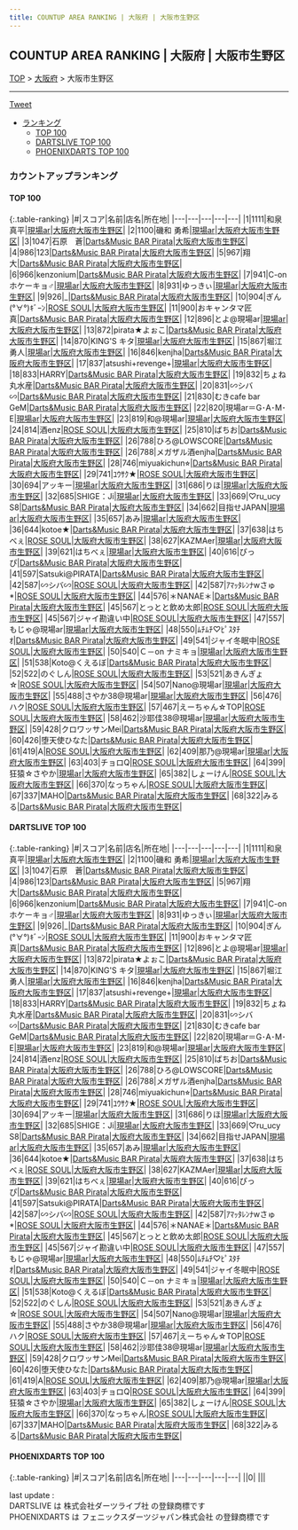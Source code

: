 ```yaml
---
title: COUNTUP AREA RANKING | 大阪府 | 大阪市生野区
---
```

## COUNTUP AREA RANKING | 大阪府 | 大阪市生野区

[TOP](/darts/rank/) > [大阪府](/darts/rank/大阪府/) > 大阪市生野区

___

<a href="https://twitter.com/share?ref_src=twsrc%5Etfw" data-text="COUNTUP AREA RANKING | 大阪府大阪市生野区" class="twitter-share-button" data-hashtags="DARTSLIVE,PHOENIXDARTS,darts,ダーツ" data-show-count="false">Tweet</a>

* [ランキング](#カウントアップランキング)
    * [TOP 100](#top-100)
    * [DARTSLIVE TOP 100](#dartslive-top-100)
    * [PHOENIXDARTS TOP 100](#phoenixdarts-top-100)

### カウントアップランキング

#### TOP 100



{:.table-ranking}
|#|スコア|名前|店名|所在地|
|---|---|---|---|---|
|1|1111|<span class="rank-name-dl">和泉　真平</span>|<a href="https://search.dartslive.com/jp/shop/bad9b08b208d1b18774c926eb736cb5a">現場ar</a>|<a href="/darts/rank/大阪府/大阪市生野区">大阪府大阪市生野区</a>|
|2|1100|<span class="rank-name-dl">磯和 勇希</span>|<a href="https://search.dartslive.com/jp/shop/bad9b08b208d1b18774c926eb736cb5a">現場ar</a>|<a href="/darts/rank/大阪府/大阪市生野区">大阪府大阪市生野区</a>|
|3|1047|<span class="rank-name-dl">石原　蒼</span>|<a href="https://search.dartslive.com/jp/shop/e3cb92f35cb67d5b0d9b047a20a7ba1e">Darts&Music BAR Pirata</a>|<a href="/darts/rank/大阪府/大阪市生野区">大阪府大阪市生野区</a>|
|4|986|<span class="rank-name-dl">123</span>|<a href="https://search.dartslive.com/jp/shop/e3cb92f35cb67d5b0d9b047a20a7ba1e">Darts&Music BAR Pirata</a>|<a href="/darts/rank/大阪府/大阪市生野区">大阪府大阪市生野区</a>|
|5|967|<span class="rank-name-dl">翔大</span>|<a href="https://search.dartslive.com/jp/shop/e3cb92f35cb67d5b0d9b047a20a7ba1e">Darts&Music BAR Pirata</a>|<a href="/darts/rank/大阪府/大阪市生野区">大阪府大阪市生野区</a>|
|6|966|<span class="rank-name-dl">kenzonium</span>|<a href="https://search.dartslive.com/jp/shop/e3cb92f35cb67d5b0d9b047a20a7ba1e">Darts&Music BAR Pirata</a>|<a href="/darts/rank/大阪府/大阪市生野区">大阪府大阪市生野区</a>|
|7|941|<span class="rank-name-dl">C-onホケーキョ♂</span>|<a href="https://search.dartslive.com/jp/shop/bad9b08b208d1b18774c926eb736cb5a">現場ar</a>|<a href="/darts/rank/大阪府/大阪市生野区">大阪府大阪市生野区</a>|
|8|931|<span class="rank-name-dl">ゆっきぃ</span>|<a href="https://search.dartslive.com/jp/shop/bad9b08b208d1b18774c926eb736cb5a">現場ar</a>|<a href="/darts/rank/大阪府/大阪市生野区">大阪府大阪市生野区</a>|
|9|926|<span class="rank-name-dl">_</span>|<a href="https://search.dartslive.com/jp/shop/e3cb92f35cb67d5b0d9b047a20a7ba1e">Darts&Music BAR Pirata</a>|<a href="/darts/rank/大阪府/大阪市生野区">大阪府大阪市生野区</a>|
|10|904|<span class="rank-name-dl">ぎん(°∀°)ｷﾞｰﾝ</span>|<a href="https://search.dartslive.com/jp/shop/4bfdea0d7ebdd9b50d9b047a20a7ba1e">ROSE SOUL</a>|<a href="/darts/rank/大阪府/大阪市生野区">大阪府大阪市生野区</a>|
|11|900|<span class="rank-name-dl">おキャンタマ匠真</span>|<a href="https://search.dartslive.com/jp/shop/e3cb92f35cb67d5b0d9b047a20a7ba1e">Darts&Music BAR Pirata</a>|<a href="/darts/rank/大阪府/大阪市生野区">大阪府大阪市生野区</a>|
|12|896|<span class="rank-name-dl">とよ@現場ar</span>|<a href="https://search.dartslive.com/jp/shop/bad9b08b208d1b18774c926eb736cb5a">現場ar</a>|<a href="/darts/rank/大阪府/大阪市生野区">大阪府大阪市生野区</a>|
|13|872|<span class="rank-name-dl">pirata★よぉこ</span>|<a href="https://search.dartslive.com/jp/shop/e3cb92f35cb67d5b0d9b047a20a7ba1e">Darts&Music BAR Pirata</a>|<a href="/darts/rank/大阪府/大阪市生野区">大阪府大阪市生野区</a>|
|14|870|<span class="rank-name-dl">KING&#x27;S キタ</span>|<a href="https://search.dartslive.com/jp/shop/bad9b08b208d1b18774c926eb736cb5a">現場ar</a>|<a href="/darts/rank/大阪府/大阪市生野区">大阪府大阪市生野区</a>|
|15|867|<span class="rank-name-dl">堀江　勇人</span>|<a href="https://search.dartslive.com/jp/shop/bad9b08b208d1b18774c926eb736cb5a">現場ar</a>|<a href="/darts/rank/大阪府/大阪市生野区">大阪府大阪市生野区</a>|
|16|846|<span class="rank-name-dl">kenjha</span>|<a href="https://search.dartslive.com/jp/shop/e3cb92f35cb67d5b0d9b047a20a7ba1e">Darts&Music BAR Pirata</a>|<a href="/darts/rank/大阪府/大阪市生野区">大阪府大阪市生野区</a>|
|17|837|<span class="rank-name-dl">atsushi+revenge+</span>|<a href="https://search.dartslive.com/jp/shop/bad9b08b208d1b18774c926eb736cb5a">現場ar</a>|<a href="/darts/rank/大阪府/大阪市生野区">大阪府大阪市生野区</a>|
|18|833|<span class="rank-name-dl">HARRY</span>|<a href="https://search.dartslive.com/jp/shop/e3cb92f35cb67d5b0d9b047a20a7ba1e">Darts&Music BAR Pirata</a>|<a href="/darts/rank/大阪府/大阪市生野区">大阪府大阪市生野区</a>|
|19|832|<span class="rank-name-dl">ちょね丸水産</span>|<a href="https://search.dartslive.com/jp/shop/e3cb92f35cb67d5b0d9b047a20a7ba1e">Darts&Music BAR Pirata</a>|<a href="/darts/rank/大阪府/大阪市生野区">大阪府大阪市生野区</a>|
|20|831|<span class="rank-name-dl">∽シバ∽</span>|<a href="https://search.dartslive.com/jp/shop/e3cb92f35cb67d5b0d9b047a20a7ba1e">Darts&Music BAR Pirata</a>|<a href="/darts/rank/大阪府/大阪市生野区">大阪府大阪市生野区</a>|
|21|830|<span class="rank-name-dl">むきcafe bar GeM</span>|<a href="https://search.dartslive.com/jp/shop/e3cb92f35cb67d5b0d9b047a20a7ba1e">Darts&Music BAR Pirata</a>|<a href="/darts/rank/大阪府/大阪市生野区">大阪府大阪市生野区</a>|
|22|820|<span class="rank-name-dl">現場ar＝G･A･M･E</span>|<a href="https://search.dartslive.com/jp/shop/bad9b08b208d1b18774c926eb736cb5a">現場ar</a>|<a href="/darts/rank/大阪府/大阪市生野区">大阪府大阪市生野区</a>|
|23|819|<span class="rank-name-dl">和@現場ar</span>|<a href="https://search.dartslive.com/jp/shop/bad9b08b208d1b18774c926eb736cb5a">現場ar</a>|<a href="/darts/rank/大阪府/大阪市生野区">大阪府大阪市生野区</a>|
|24|814|<span class="rank-name-dl">酒enz</span>|<a href="https://search.dartslive.com/jp/shop/4bfdea0d7ebdd9b50d9b047a20a7ba1e">ROSE SOUL</a>|<a href="/darts/rank/大阪府/大阪市生野区">大阪府大阪市生野区</a>|
|25|810|<span class="rank-name-dl">ばちお</span>|<a href="https://search.dartslive.com/jp/shop/e3cb92f35cb67d5b0d9b047a20a7ba1e">Darts&Music BAR Pirata</a>|<a href="/darts/rank/大阪府/大阪市生野区">大阪府大阪市生野区</a>|
|26|788|<span class="rank-name-dl">ひろ@LOWSCORE</span>|<a href="https://search.dartslive.com/jp/shop/e3cb92f35cb67d5b0d9b047a20a7ba1e">Darts&Music BAR Pirata</a>|<a href="/darts/rank/大阪府/大阪市生野区">大阪府大阪市生野区</a>|
|26|788|<span class="rank-name-dl">メガザル酒enjha</span>|<a href="https://search.dartslive.com/jp/shop/e3cb92f35cb67d5b0d9b047a20a7ba1e">Darts&Music BAR Pirata</a>|<a href="/darts/rank/大阪府/大阪市生野区">大阪府大阪市生野区</a>|
|28|746|<span class="rank-name-dl">miyuakichun⭐︎</span>|<a href="https://search.dartslive.com/jp/shop/e3cb92f35cb67d5b0d9b047a20a7ba1e">Darts&Music BAR Pirata</a>|<a href="/darts/rank/大阪府/大阪市生野区">大阪府大阪市生野区</a>|
|29|741|<span class="rank-name-dl">ﾕｳｻｸ★</span>|<a href="https://search.dartslive.com/jp/shop/4bfdea0d7ebdd9b50d9b047a20a7ba1e">ROSE SOUL</a>|<a href="/darts/rank/大阪府/大阪市生野区">大阪府大阪市生野区</a>|
|30|694|<span class="rank-name-dl">アッキー</span>|<a href="https://search.dartslive.com/jp/shop/bad9b08b208d1b18774c926eb736cb5a">現場ar</a>|<a href="/darts/rank/大阪府/大阪市生野区">大阪府大阪市生野区</a>|
|31|686|<span class="rank-name-dl">りほ</span>|<a href="https://search.dartslive.com/jp/shop/bad9b08b208d1b18774c926eb736cb5a">現場ar</a>|<a href="/darts/rank/大阪府/大阪市生野区">大阪府大阪市生野区</a>|
|32|685|<span class="rank-name-dl">SHIGE：Ji</span>|<a href="https://search.dartslive.com/jp/shop/bad9b08b208d1b18774c926eb736cb5a">現場ar</a>|<a href="/darts/rank/大阪府/大阪市生野区">大阪府大阪市生野区</a>|
|33|669|<span class="rank-name-dl">♡ru_ucy S8</span>|<a href="https://search.dartslive.com/jp/shop/e3cb92f35cb67d5b0d9b047a20a7ba1e">Darts&Music BAR Pirata</a>|<a href="/darts/rank/大阪府/大阪市生野区">大阪府大阪市生野区</a>|
|34|662|<span class="rank-name-dl">目指せJAPAN</span>|<a href="https://search.dartslive.com/jp/shop/bad9b08b208d1b18774c926eb736cb5a">現場ar</a>|<a href="/darts/rank/大阪府/大阪市生野区">大阪府大阪市生野区</a>|
|35|657|<span class="rank-name-dl">あみ</span>|<a href="https://search.dartslive.com/jp/shop/bad9b08b208d1b18774c926eb736cb5a">現場ar</a>|<a href="/darts/rank/大阪府/大阪市生野区">大阪府大阪市生野区</a>|
|36|644|<span class="rank-name-dl">kotoe★</span>|<a href="https://search.dartslive.com/jp/shop/e3cb92f35cb67d5b0d9b047a20a7ba1e">Darts&Music BAR Pirata</a>|<a href="/darts/rank/大阪府/大阪市生野区">大阪府大阪市生野区</a>|
|37|638|<span class="rank-name-dl">はちべぇ</span>|<a href="https://search.dartslive.com/jp/shop/4bfdea0d7ebdd9b50d9b047a20a7ba1e">ROSE SOUL</a>|<a href="/darts/rank/大阪府/大阪市生野区">大阪府大阪市生野区</a>|
|38|627|<span class="rank-name-dl">KAZMAer</span>|<a href="https://search.dartslive.com/jp/shop/bad9b08b208d1b18774c926eb736cb5a">現場ar</a>|<a href="/darts/rank/大阪府/大阪市生野区">大阪府大阪市生野区</a>|
|39|621|<span class="rank-name-dl">はちべぇ</span>|<a href="https://search.dartslive.com/jp/shop/bad9b08b208d1b18774c926eb736cb5a">現場ar</a>|<a href="/darts/rank/大阪府/大阪市生野区">大阪府大阪市生野区</a>|
|40|616|<span class="rank-name-dl">ぴっぴ</span>|<a href="https://search.dartslive.com/jp/shop/e3cb92f35cb67d5b0d9b047a20a7ba1e">Darts&Music BAR Pirata</a>|<a href="/darts/rank/大阪府/大阪市生野区">大阪府大阪市生野区</a>|
|41|597|<span class="rank-name-dl">Satsuki@PIRATA</span>|<a href="https://search.dartslive.com/jp/shop/e3cb92f35cb67d5b0d9b047a20a7ba1e">Darts&Music BAR Pirata</a>|<a href="/darts/rank/大阪府/大阪市生野区">大阪府大阪市生野区</a>|
|42|587|<span class="rank-name-dl">∽シバ∽</span>|<a href="https://search.dartslive.com/jp/shop/4bfdea0d7ebdd9b50d9b047a20a7ba1e">ROSE SOUL</a>|<a href="/darts/rank/大阪府/大阪市生野区">大阪府大阪市生野区</a>|
|42|587|<span class="rank-name-dl">ｱﾏｯﾀﾚﾝﾅwさゅ*</span>|<a href="https://search.dartslive.com/jp/shop/4bfdea0d7ebdd9b50d9b047a20a7ba1e">ROSE SOUL</a>|<a href="/darts/rank/大阪府/大阪市生野区">大阪府大阪市生野区</a>|
|44|576|<span class="rank-name-dl">＊NANAE＊</span>|<a href="https://search.dartslive.com/jp/shop/e3cb92f35cb67d5b0d9b047a20a7ba1e">Darts&Music BAR Pirata</a>|<a href="/darts/rank/大阪府/大阪市生野区">大阪府大阪市生野区</a>|
|45|567|<span class="rank-name-dl">とっとと飲め太郎</span>|<a href="https://search.dartslive.com/jp/shop/4bfdea0d7ebdd9b50d9b047a20a7ba1e">ROSE SOUL</a>|<a href="/darts/rank/大阪府/大阪市生野区">大阪府大阪市生野区</a>|
|45|567|<span class="rank-name-dl">ジャイ勘違い中</span>|<a href="https://search.dartslive.com/jp/shop/4bfdea0d7ebdd9b50d9b047a20a7ba1e">ROSE SOUL</a>|<a href="/darts/rank/大阪府/大阪市生野区">大阪府大阪市生野区</a>|
|47|557|<span class="rank-name-dl">もじゃ@現場ar</span>|<a href="https://search.dartslive.com/jp/shop/bad9b08b208d1b18774c926eb736cb5a">現場ar</a>|<a href="/darts/rank/大阪府/大阪市生野区">大阪府大阪市生野区</a>|
|48|550|<span class="rank-name-dl">ﾑﾁﾑﾁ♡ﾋﾟｽﾀﾁｵ</span>|<a href="https://search.dartslive.com/jp/shop/e3cb92f35cb67d5b0d9b047a20a7ba1e">Darts&Music BAR Pirata</a>|<a href="/darts/rank/大阪府/大阪市生野区">大阪府大阪市生野区</a>|
|49|541|<span class="rank-name-dl">ジャイ冬眠中</span>|<a href="https://search.dartslive.com/jp/shop/4bfdea0d7ebdd9b50d9b047a20a7ba1e">ROSE SOUL</a>|<a href="/darts/rank/大阪府/大阪市生野区">大阪府大阪市生野区</a>|
|50|540|<span class="rank-name-dl">Ｃ－on ナミキョ</span>|<a href="https://search.dartslive.com/jp/shop/bad9b08b208d1b18774c926eb736cb5a">現場ar</a>|<a href="/darts/rank/大阪府/大阪市生野区">大阪府大阪市生野区</a>|
|51|538|<span class="rank-name-dl">Koto@くえるぼ</span>|<a href="https://search.dartslive.com/jp/shop/e3cb92f35cb67d5b0d9b047a20a7ba1e">Darts&Music BAR Pirata</a>|<a href="/darts/rank/大阪府/大阪市生野区">大阪府大阪市生野区</a>|
|52|522|<span class="rank-name-dl">のぐしん</span>|<a href="https://search.dartslive.com/jp/shop/4bfdea0d7ebdd9b50d9b047a20a7ba1e">ROSE SOUL</a>|<a href="/darts/rank/大阪府/大阪市生野区">大阪府大阪市生野区</a>|
|53|521|<span class="rank-name-dl">あきんぎょ☆</span>|<a href="https://search.dartslive.com/jp/shop/4bfdea0d7ebdd9b50d9b047a20a7ba1e">ROSE SOUL</a>|<a href="/darts/rank/大阪府/大阪市生野区">大阪府大阪市生野区</a>|
|54|507|<span class="rank-name-dl">Nano@現場ar</span>|<a href="https://search.dartslive.com/jp/shop/bad9b08b208d1b18774c926eb736cb5a">現場ar</a>|<a href="/darts/rank/大阪府/大阪市生野区">大阪府大阪市生野区</a>|
|55|488|<span class="rank-name-dl">さやか38@現場ar</span>|<a href="https://search.dartslive.com/jp/shop/bad9b08b208d1b18774c926eb736cb5a">現場ar</a>|<a href="/darts/rank/大阪府/大阪市生野区">大阪府大阪市生野区</a>|
|56|476|<span class="rank-name-dl">ハク</span>|<a href="https://search.dartslive.com/jp/shop/4bfdea0d7ebdd9b50d9b047a20a7ba1e">ROSE SOUL</a>|<a href="/darts/rank/大阪府/大阪市生野区">大阪府大阪市生野区</a>|
|57|467|<span class="rank-name-dl">えーちゃん☆TOP</span>|<a href="https://search.dartslive.com/jp/shop/4bfdea0d7ebdd9b50d9b047a20a7ba1e">ROSE SOUL</a>|<a href="/darts/rank/大阪府/大阪市生野区">大阪府大阪市生野区</a>|
|58|462|<span class="rank-name-dl">沙耶佳38@現場ar</span>|<a href="https://search.dartslive.com/jp/shop/bad9b08b208d1b18774c926eb736cb5a">現場ar</a>|<a href="/darts/rank/大阪府/大阪市生野区">大阪府大阪市生野区</a>|
|59|428|<span class="rank-name-dl">クロワッサンMei</span>|<a href="https://search.dartslive.com/jp/shop/e3cb92f35cb67d5b0d9b047a20a7ba1e">Darts&Music BAR Pirata</a>|<a href="/darts/rank/大阪府/大阪市生野区">大阪府大阪市生野区</a>|
|60|426|<span class="rank-name-dl">堕天使ひなた</span>|<a href="https://search.dartslive.com/jp/shop/e3cb92f35cb67d5b0d9b047a20a7ba1e">Darts&Music BAR Pirata</a>|<a href="/darts/rank/大阪府/大阪市生野区">大阪府大阪市生野区</a>|
|61|419|<span class="rank-name-dl">A</span>|<a href="https://search.dartslive.com/jp/shop/4bfdea0d7ebdd9b50d9b047a20a7ba1e">ROSE SOUL</a>|<a href="/darts/rank/大阪府/大阪市生野区">大阪府大阪市生野区</a>|
|62|409|<span class="rank-name-dl">那乃@現場ar</span>|<a href="https://search.dartslive.com/jp/shop/bad9b08b208d1b18774c926eb736cb5a">現場ar</a>|<a href="/darts/rank/大阪府/大阪市生野区">大阪府大阪市生野区</a>|
|63|403|<span class="rank-name-dl">チョロQ</span>|<a href="https://search.dartslive.com/jp/shop/4bfdea0d7ebdd9b50d9b047a20a7ba1e">ROSE SOUL</a>|<a href="/darts/rank/大阪府/大阪市生野区">大阪府大阪市生野区</a>|
|64|399|<span class="rank-name-dl">狂猿☆さやか</span>|<a href="https://search.dartslive.com/jp/shop/bad9b08b208d1b18774c926eb736cb5a">現場ar</a>|<a href="/darts/rank/大阪府/大阪市生野区">大阪府大阪市生野区</a>|
|65|382|<span class="rank-name-dl">しょーけん</span>|<a href="https://search.dartslive.com/jp/shop/4bfdea0d7ebdd9b50d9b047a20a7ba1e">ROSE SOUL</a>|<a href="/darts/rank/大阪府/大阪市生野区">大阪府大阪市生野区</a>|
|66|370|<span class="rank-name-dl">なっちゃん</span>|<a href="https://search.dartslive.com/jp/shop/4bfdea0d7ebdd9b50d9b047a20a7ba1e">ROSE SOUL</a>|<a href="/darts/rank/大阪府/大阪市生野区">大阪府大阪市生野区</a>|
|67|337|<span class="rank-name-dl">MAHO</span>|<a href="https://search.dartslive.com/jp/shop/e3cb92f35cb67d5b0d9b047a20a7ba1e">Darts&Music BAR Pirata</a>|<a href="/darts/rank/大阪府/大阪市生野区">大阪府大阪市生野区</a>|
|68|322|<span class="rank-name-dl">みるる</span>|<a href="https://search.dartslive.com/jp/shop/e3cb92f35cb67d5b0d9b047a20a7ba1e">Darts&Music BAR Pirata</a>|<a href="/darts/rank/大阪府/大阪市生野区">大阪府大阪市生野区</a>|


#### DARTSLIVE TOP 100



{:.table-ranking}
|#|スコア|名前|店名|所在地|
|---|---|---|---|---|
|1|1111|<span class="rank-name-dl">和泉　真平</span>|<a href="https://search.dartslive.com/jp/shop/bad9b08b208d1b18774c926eb736cb5a">現場ar</a>|<a href="/darts/rank/大阪府/大阪市生野区">大阪府大阪市生野区</a>|
|2|1100|<span class="rank-name-dl">磯和 勇希</span>|<a href="https://search.dartslive.com/jp/shop/bad9b08b208d1b18774c926eb736cb5a">現場ar</a>|<a href="/darts/rank/大阪府/大阪市生野区">大阪府大阪市生野区</a>|
|3|1047|<span class="rank-name-dl">石原　蒼</span>|<a href="https://search.dartslive.com/jp/shop/e3cb92f35cb67d5b0d9b047a20a7ba1e">Darts&Music BAR Pirata</a>|<a href="/darts/rank/大阪府/大阪市生野区">大阪府大阪市生野区</a>|
|4|986|<span class="rank-name-dl">123</span>|<a href="https://search.dartslive.com/jp/shop/e3cb92f35cb67d5b0d9b047a20a7ba1e">Darts&Music BAR Pirata</a>|<a href="/darts/rank/大阪府/大阪市生野区">大阪府大阪市生野区</a>|
|5|967|<span class="rank-name-dl">翔大</span>|<a href="https://search.dartslive.com/jp/shop/e3cb92f35cb67d5b0d9b047a20a7ba1e">Darts&Music BAR Pirata</a>|<a href="/darts/rank/大阪府/大阪市生野区">大阪府大阪市生野区</a>|
|6|966|<span class="rank-name-dl">kenzonium</span>|<a href="https://search.dartslive.com/jp/shop/e3cb92f35cb67d5b0d9b047a20a7ba1e">Darts&Music BAR Pirata</a>|<a href="/darts/rank/大阪府/大阪市生野区">大阪府大阪市生野区</a>|
|7|941|<span class="rank-name-dl">C-onホケーキョ♂</span>|<a href="https://search.dartslive.com/jp/shop/bad9b08b208d1b18774c926eb736cb5a">現場ar</a>|<a href="/darts/rank/大阪府/大阪市生野区">大阪府大阪市生野区</a>|
|8|931|<span class="rank-name-dl">ゆっきぃ</span>|<a href="https://search.dartslive.com/jp/shop/bad9b08b208d1b18774c926eb736cb5a">現場ar</a>|<a href="/darts/rank/大阪府/大阪市生野区">大阪府大阪市生野区</a>|
|9|926|<span class="rank-name-dl">_</span>|<a href="https://search.dartslive.com/jp/shop/e3cb92f35cb67d5b0d9b047a20a7ba1e">Darts&Music BAR Pirata</a>|<a href="/darts/rank/大阪府/大阪市生野区">大阪府大阪市生野区</a>|
|10|904|<span class="rank-name-dl">ぎん(°∀°)ｷﾞｰﾝ</span>|<a href="https://search.dartslive.com/jp/shop/4bfdea0d7ebdd9b50d9b047a20a7ba1e">ROSE SOUL</a>|<a href="/darts/rank/大阪府/大阪市生野区">大阪府大阪市生野区</a>|
|11|900|<span class="rank-name-dl">おキャンタマ匠真</span>|<a href="https://search.dartslive.com/jp/shop/e3cb92f35cb67d5b0d9b047a20a7ba1e">Darts&Music BAR Pirata</a>|<a href="/darts/rank/大阪府/大阪市生野区">大阪府大阪市生野区</a>|
|12|896|<span class="rank-name-dl">とよ@現場ar</span>|<a href="https://search.dartslive.com/jp/shop/bad9b08b208d1b18774c926eb736cb5a">現場ar</a>|<a href="/darts/rank/大阪府/大阪市生野区">大阪府大阪市生野区</a>|
|13|872|<span class="rank-name-dl">pirata★よぉこ</span>|<a href="https://search.dartslive.com/jp/shop/e3cb92f35cb67d5b0d9b047a20a7ba1e">Darts&Music BAR Pirata</a>|<a href="/darts/rank/大阪府/大阪市生野区">大阪府大阪市生野区</a>|
|14|870|<span class="rank-name-dl">KING&#x27;S キタ</span>|<a href="https://search.dartslive.com/jp/shop/bad9b08b208d1b18774c926eb736cb5a">現場ar</a>|<a href="/darts/rank/大阪府/大阪市生野区">大阪府大阪市生野区</a>|
|15|867|<span class="rank-name-dl">堀江　勇人</span>|<a href="https://search.dartslive.com/jp/shop/bad9b08b208d1b18774c926eb736cb5a">現場ar</a>|<a href="/darts/rank/大阪府/大阪市生野区">大阪府大阪市生野区</a>|
|16|846|<span class="rank-name-dl">kenjha</span>|<a href="https://search.dartslive.com/jp/shop/e3cb92f35cb67d5b0d9b047a20a7ba1e">Darts&Music BAR Pirata</a>|<a href="/darts/rank/大阪府/大阪市生野区">大阪府大阪市生野区</a>|
|17|837|<span class="rank-name-dl">atsushi+revenge+</span>|<a href="https://search.dartslive.com/jp/shop/bad9b08b208d1b18774c926eb736cb5a">現場ar</a>|<a href="/darts/rank/大阪府/大阪市生野区">大阪府大阪市生野区</a>|
|18|833|<span class="rank-name-dl">HARRY</span>|<a href="https://search.dartslive.com/jp/shop/e3cb92f35cb67d5b0d9b047a20a7ba1e">Darts&Music BAR Pirata</a>|<a href="/darts/rank/大阪府/大阪市生野区">大阪府大阪市生野区</a>|
|19|832|<span class="rank-name-dl">ちょね丸水産</span>|<a href="https://search.dartslive.com/jp/shop/e3cb92f35cb67d5b0d9b047a20a7ba1e">Darts&Music BAR Pirata</a>|<a href="/darts/rank/大阪府/大阪市生野区">大阪府大阪市生野区</a>|
|20|831|<span class="rank-name-dl">∽シバ∽</span>|<a href="https://search.dartslive.com/jp/shop/e3cb92f35cb67d5b0d9b047a20a7ba1e">Darts&Music BAR Pirata</a>|<a href="/darts/rank/大阪府/大阪市生野区">大阪府大阪市生野区</a>|
|21|830|<span class="rank-name-dl">むきcafe bar GeM</span>|<a href="https://search.dartslive.com/jp/shop/e3cb92f35cb67d5b0d9b047a20a7ba1e">Darts&Music BAR Pirata</a>|<a href="/darts/rank/大阪府/大阪市生野区">大阪府大阪市生野区</a>|
|22|820|<span class="rank-name-dl">現場ar＝G･A･M･E</span>|<a href="https://search.dartslive.com/jp/shop/bad9b08b208d1b18774c926eb736cb5a">現場ar</a>|<a href="/darts/rank/大阪府/大阪市生野区">大阪府大阪市生野区</a>|
|23|819|<span class="rank-name-dl">和@現場ar</span>|<a href="https://search.dartslive.com/jp/shop/bad9b08b208d1b18774c926eb736cb5a">現場ar</a>|<a href="/darts/rank/大阪府/大阪市生野区">大阪府大阪市生野区</a>|
|24|814|<span class="rank-name-dl">酒enz</span>|<a href="https://search.dartslive.com/jp/shop/4bfdea0d7ebdd9b50d9b047a20a7ba1e">ROSE SOUL</a>|<a href="/darts/rank/大阪府/大阪市生野区">大阪府大阪市生野区</a>|
|25|810|<span class="rank-name-dl">ばちお</span>|<a href="https://search.dartslive.com/jp/shop/e3cb92f35cb67d5b0d9b047a20a7ba1e">Darts&Music BAR Pirata</a>|<a href="/darts/rank/大阪府/大阪市生野区">大阪府大阪市生野区</a>|
|26|788|<span class="rank-name-dl">ひろ@LOWSCORE</span>|<a href="https://search.dartslive.com/jp/shop/e3cb92f35cb67d5b0d9b047a20a7ba1e">Darts&Music BAR Pirata</a>|<a href="/darts/rank/大阪府/大阪市生野区">大阪府大阪市生野区</a>|
|26|788|<span class="rank-name-dl">メガザル酒enjha</span>|<a href="https://search.dartslive.com/jp/shop/e3cb92f35cb67d5b0d9b047a20a7ba1e">Darts&Music BAR Pirata</a>|<a href="/darts/rank/大阪府/大阪市生野区">大阪府大阪市生野区</a>|
|28|746|<span class="rank-name-dl">miyuakichun⭐︎</span>|<a href="https://search.dartslive.com/jp/shop/e3cb92f35cb67d5b0d9b047a20a7ba1e">Darts&Music BAR Pirata</a>|<a href="/darts/rank/大阪府/大阪市生野区">大阪府大阪市生野区</a>|
|29|741|<span class="rank-name-dl">ﾕｳｻｸ★</span>|<a href="https://search.dartslive.com/jp/shop/4bfdea0d7ebdd9b50d9b047a20a7ba1e">ROSE SOUL</a>|<a href="/darts/rank/大阪府/大阪市生野区">大阪府大阪市生野区</a>|
|30|694|<span class="rank-name-dl">アッキー</span>|<a href="https://search.dartslive.com/jp/shop/bad9b08b208d1b18774c926eb736cb5a">現場ar</a>|<a href="/darts/rank/大阪府/大阪市生野区">大阪府大阪市生野区</a>|
|31|686|<span class="rank-name-dl">りほ</span>|<a href="https://search.dartslive.com/jp/shop/bad9b08b208d1b18774c926eb736cb5a">現場ar</a>|<a href="/darts/rank/大阪府/大阪市生野区">大阪府大阪市生野区</a>|
|32|685|<span class="rank-name-dl">SHIGE：Ji</span>|<a href="https://search.dartslive.com/jp/shop/bad9b08b208d1b18774c926eb736cb5a">現場ar</a>|<a href="/darts/rank/大阪府/大阪市生野区">大阪府大阪市生野区</a>|
|33|669|<span class="rank-name-dl">♡ru_ucy S8</span>|<a href="https://search.dartslive.com/jp/shop/e3cb92f35cb67d5b0d9b047a20a7ba1e">Darts&Music BAR Pirata</a>|<a href="/darts/rank/大阪府/大阪市生野区">大阪府大阪市生野区</a>|
|34|662|<span class="rank-name-dl">目指せJAPAN</span>|<a href="https://search.dartslive.com/jp/shop/bad9b08b208d1b18774c926eb736cb5a">現場ar</a>|<a href="/darts/rank/大阪府/大阪市生野区">大阪府大阪市生野区</a>|
|35|657|<span class="rank-name-dl">あみ</span>|<a href="https://search.dartslive.com/jp/shop/bad9b08b208d1b18774c926eb736cb5a">現場ar</a>|<a href="/darts/rank/大阪府/大阪市生野区">大阪府大阪市生野区</a>|
|36|644|<span class="rank-name-dl">kotoe★</span>|<a href="https://search.dartslive.com/jp/shop/e3cb92f35cb67d5b0d9b047a20a7ba1e">Darts&Music BAR Pirata</a>|<a href="/darts/rank/大阪府/大阪市生野区">大阪府大阪市生野区</a>|
|37|638|<span class="rank-name-dl">はちべぇ</span>|<a href="https://search.dartslive.com/jp/shop/4bfdea0d7ebdd9b50d9b047a20a7ba1e">ROSE SOUL</a>|<a href="/darts/rank/大阪府/大阪市生野区">大阪府大阪市生野区</a>|
|38|627|<span class="rank-name-dl">KAZMAer</span>|<a href="https://search.dartslive.com/jp/shop/bad9b08b208d1b18774c926eb736cb5a">現場ar</a>|<a href="/darts/rank/大阪府/大阪市生野区">大阪府大阪市生野区</a>|
|39|621|<span class="rank-name-dl">はちべぇ</span>|<a href="https://search.dartslive.com/jp/shop/bad9b08b208d1b18774c926eb736cb5a">現場ar</a>|<a href="/darts/rank/大阪府/大阪市生野区">大阪府大阪市生野区</a>|
|40|616|<span class="rank-name-dl">ぴっぴ</span>|<a href="https://search.dartslive.com/jp/shop/e3cb92f35cb67d5b0d9b047a20a7ba1e">Darts&Music BAR Pirata</a>|<a href="/darts/rank/大阪府/大阪市生野区">大阪府大阪市生野区</a>|
|41|597|<span class="rank-name-dl">Satsuki@PIRATA</span>|<a href="https://search.dartslive.com/jp/shop/e3cb92f35cb67d5b0d9b047a20a7ba1e">Darts&Music BAR Pirata</a>|<a href="/darts/rank/大阪府/大阪市生野区">大阪府大阪市生野区</a>|
|42|587|<span class="rank-name-dl">∽シバ∽</span>|<a href="https://search.dartslive.com/jp/shop/4bfdea0d7ebdd9b50d9b047a20a7ba1e">ROSE SOUL</a>|<a href="/darts/rank/大阪府/大阪市生野区">大阪府大阪市生野区</a>|
|42|587|<span class="rank-name-dl">ｱﾏｯﾀﾚﾝﾅwさゅ*</span>|<a href="https://search.dartslive.com/jp/shop/4bfdea0d7ebdd9b50d9b047a20a7ba1e">ROSE SOUL</a>|<a href="/darts/rank/大阪府/大阪市生野区">大阪府大阪市生野区</a>|
|44|576|<span class="rank-name-dl">＊NANAE＊</span>|<a href="https://search.dartslive.com/jp/shop/e3cb92f35cb67d5b0d9b047a20a7ba1e">Darts&Music BAR Pirata</a>|<a href="/darts/rank/大阪府/大阪市生野区">大阪府大阪市生野区</a>|
|45|567|<span class="rank-name-dl">とっとと飲め太郎</span>|<a href="https://search.dartslive.com/jp/shop/4bfdea0d7ebdd9b50d9b047a20a7ba1e">ROSE SOUL</a>|<a href="/darts/rank/大阪府/大阪市生野区">大阪府大阪市生野区</a>|
|45|567|<span class="rank-name-dl">ジャイ勘違い中</span>|<a href="https://search.dartslive.com/jp/shop/4bfdea0d7ebdd9b50d9b047a20a7ba1e">ROSE SOUL</a>|<a href="/darts/rank/大阪府/大阪市生野区">大阪府大阪市生野区</a>|
|47|557|<span class="rank-name-dl">もじゃ@現場ar</span>|<a href="https://search.dartslive.com/jp/shop/bad9b08b208d1b18774c926eb736cb5a">現場ar</a>|<a href="/darts/rank/大阪府/大阪市生野区">大阪府大阪市生野区</a>|
|48|550|<span class="rank-name-dl">ﾑﾁﾑﾁ♡ﾋﾟｽﾀﾁｵ</span>|<a href="https://search.dartslive.com/jp/shop/e3cb92f35cb67d5b0d9b047a20a7ba1e">Darts&Music BAR Pirata</a>|<a href="/darts/rank/大阪府/大阪市生野区">大阪府大阪市生野区</a>|
|49|541|<span class="rank-name-dl">ジャイ冬眠中</span>|<a href="https://search.dartslive.com/jp/shop/4bfdea0d7ebdd9b50d9b047a20a7ba1e">ROSE SOUL</a>|<a href="/darts/rank/大阪府/大阪市生野区">大阪府大阪市生野区</a>|
|50|540|<span class="rank-name-dl">Ｃ－on ナミキョ</span>|<a href="https://search.dartslive.com/jp/shop/bad9b08b208d1b18774c926eb736cb5a">現場ar</a>|<a href="/darts/rank/大阪府/大阪市生野区">大阪府大阪市生野区</a>|
|51|538|<span class="rank-name-dl">Koto@くえるぼ</span>|<a href="https://search.dartslive.com/jp/shop/e3cb92f35cb67d5b0d9b047a20a7ba1e">Darts&Music BAR Pirata</a>|<a href="/darts/rank/大阪府/大阪市生野区">大阪府大阪市生野区</a>|
|52|522|<span class="rank-name-dl">のぐしん</span>|<a href="https://search.dartslive.com/jp/shop/4bfdea0d7ebdd9b50d9b047a20a7ba1e">ROSE SOUL</a>|<a href="/darts/rank/大阪府/大阪市生野区">大阪府大阪市生野区</a>|
|53|521|<span class="rank-name-dl">あきんぎょ☆</span>|<a href="https://search.dartslive.com/jp/shop/4bfdea0d7ebdd9b50d9b047a20a7ba1e">ROSE SOUL</a>|<a href="/darts/rank/大阪府/大阪市生野区">大阪府大阪市生野区</a>|
|54|507|<span class="rank-name-dl">Nano@現場ar</span>|<a href="https://search.dartslive.com/jp/shop/bad9b08b208d1b18774c926eb736cb5a">現場ar</a>|<a href="/darts/rank/大阪府/大阪市生野区">大阪府大阪市生野区</a>|
|55|488|<span class="rank-name-dl">さやか38@現場ar</span>|<a href="https://search.dartslive.com/jp/shop/bad9b08b208d1b18774c926eb736cb5a">現場ar</a>|<a href="/darts/rank/大阪府/大阪市生野区">大阪府大阪市生野区</a>|
|56|476|<span class="rank-name-dl">ハク</span>|<a href="https://search.dartslive.com/jp/shop/4bfdea0d7ebdd9b50d9b047a20a7ba1e">ROSE SOUL</a>|<a href="/darts/rank/大阪府/大阪市生野区">大阪府大阪市生野区</a>|
|57|467|<span class="rank-name-dl">えーちゃん☆TOP</span>|<a href="https://search.dartslive.com/jp/shop/4bfdea0d7ebdd9b50d9b047a20a7ba1e">ROSE SOUL</a>|<a href="/darts/rank/大阪府/大阪市生野区">大阪府大阪市生野区</a>|
|58|462|<span class="rank-name-dl">沙耶佳38@現場ar</span>|<a href="https://search.dartslive.com/jp/shop/bad9b08b208d1b18774c926eb736cb5a">現場ar</a>|<a href="/darts/rank/大阪府/大阪市生野区">大阪府大阪市生野区</a>|
|59|428|<span class="rank-name-dl">クロワッサンMei</span>|<a href="https://search.dartslive.com/jp/shop/e3cb92f35cb67d5b0d9b047a20a7ba1e">Darts&Music BAR Pirata</a>|<a href="/darts/rank/大阪府/大阪市生野区">大阪府大阪市生野区</a>|
|60|426|<span class="rank-name-dl">堕天使ひなた</span>|<a href="https://search.dartslive.com/jp/shop/e3cb92f35cb67d5b0d9b047a20a7ba1e">Darts&Music BAR Pirata</a>|<a href="/darts/rank/大阪府/大阪市生野区">大阪府大阪市生野区</a>|
|61|419|<span class="rank-name-dl">A</span>|<a href="https://search.dartslive.com/jp/shop/4bfdea0d7ebdd9b50d9b047a20a7ba1e">ROSE SOUL</a>|<a href="/darts/rank/大阪府/大阪市生野区">大阪府大阪市生野区</a>|
|62|409|<span class="rank-name-dl">那乃@現場ar</span>|<a href="https://search.dartslive.com/jp/shop/bad9b08b208d1b18774c926eb736cb5a">現場ar</a>|<a href="/darts/rank/大阪府/大阪市生野区">大阪府大阪市生野区</a>|
|63|403|<span class="rank-name-dl">チョロQ</span>|<a href="https://search.dartslive.com/jp/shop/4bfdea0d7ebdd9b50d9b047a20a7ba1e">ROSE SOUL</a>|<a href="/darts/rank/大阪府/大阪市生野区">大阪府大阪市生野区</a>|
|64|399|<span class="rank-name-dl">狂猿☆さやか</span>|<a href="https://search.dartslive.com/jp/shop/bad9b08b208d1b18774c926eb736cb5a">現場ar</a>|<a href="/darts/rank/大阪府/大阪市生野区">大阪府大阪市生野区</a>|
|65|382|<span class="rank-name-dl">しょーけん</span>|<a href="https://search.dartslive.com/jp/shop/4bfdea0d7ebdd9b50d9b047a20a7ba1e">ROSE SOUL</a>|<a href="/darts/rank/大阪府/大阪市生野区">大阪府大阪市生野区</a>|
|66|370|<span class="rank-name-dl">なっちゃん</span>|<a href="https://search.dartslive.com/jp/shop/4bfdea0d7ebdd9b50d9b047a20a7ba1e">ROSE SOUL</a>|<a href="/darts/rank/大阪府/大阪市生野区">大阪府大阪市生野区</a>|
|67|337|<span class="rank-name-dl">MAHO</span>|<a href="https://search.dartslive.com/jp/shop/e3cb92f35cb67d5b0d9b047a20a7ba1e">Darts&Music BAR Pirata</a>|<a href="/darts/rank/大阪府/大阪市生野区">大阪府大阪市生野区</a>|
|68|322|<span class="rank-name-dl">みるる</span>|<a href="https://search.dartslive.com/jp/shop/e3cb92f35cb67d5b0d9b047a20a7ba1e">Darts&Music BAR Pirata</a>|<a href="/darts/rank/大阪府/大阪市生野区">大阪府大阪市生野区</a>|


#### PHOENIXDARTS TOP 100



{:.table-ranking}
|#|スコア|名前|店名|所在地|
|---|---|---|---|---|
||0|<span class="rank-name-dl"> </span>|<a href=""></a>|<a href="/darts/rank//"></a>|


<div class="footer border-top border-gray-light mt-5 pt-3 text-right text-gray">
    last update : <span style="font-weight: italic" id="foot_last_modified"></span><br />
    DARTSLIVE は 株式会社ダーツライブ社 の登録商標です<br />
    PHOENIXDARTS は フェニックスダーツジャパン株式会社 の登録商標です<br />
</div>

<script src="https://cdnjs.cloudflare.com/ajax/libs/jquery.tablesorter/2.31.3/js/jquery.tablesorter.min.js" integrity="sha512-qzgd5cYSZcosqpzpn7zF2ZId8f/8CHmFKZ8j7mU4OUXTNRd5g+ZHBPsgKEwoqxCtdQvExE5LprwwPAgoicguNg==" crossorigin="anonymous" referrerpolicy="no-referrer"></script>
<link rel="stylesheet" href="https://cdnjs.cloudflare.com/ajax/libs/jquery.tablesorter/2.31.3/css/theme.default.min.css" integrity="sha512-wghhOJkjQX0Lh3NSWvNKeZ0ZpNn+SPVXX1Qyc9OCaogADktxrBiBdKGDoqVUOyhStvMBmJQ8ZdMHiR3wuEq8+w==" crossorigin="anonymous" referrerpolicy="no-referrer" />
<script>
$(function() {
    $(".table-ranking").tablesorter({sortList:[[0, 0]]});
    $("#foot_last_modified").text(formatDate(new Date(document.lastModified), 'yyyy-MM-dd HH:mm:ss'));
});
</script>

<script async src="https://platform.twitter.com/widgets.js" charset="utf-8"></script>
